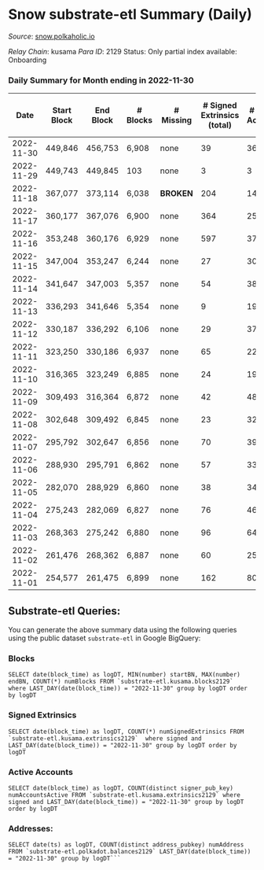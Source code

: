# Snow substrate-etl Summary (Daily)

_Source_: [snow.polkaholic.io](https://snow.polkaholic.io)

*Relay Chain*: kusama
*Para ID*: 2129
Status: Only partial index available: Onboarding


### Daily Summary for Month ending in 2022-11-30


| Date | Start Block | End Block | # Blocks | # Missing | # Signed Extrinsics (total) | # Active Accounts | # Addresses with Balances | # Events | # Transfers | # XCM Transfers In | # XCM Transfers Out |
| ---- | ----------- | --------- | -------- | --------- | --------------------------- | ----------------- | ------------------------- | -------- | ----------- | ------------------ | ------------------- |
| 2022-11-30 | 449,846 | 456,753 | 6,908 | none  | 39 | 36 |  | 22,082 | 95  |   |   |
| 2022-11-29 | 449,743 | 449,845 | 103 | none  | 3 | 3 |  | 340 | 5  |   |   |
| 2022-11-18 | 367,077 | 373,114 | 6,038 |  **BROKEN**  | 204 | 145 |  | 20,565 | 380  |   |   |
| 2022-11-17 | 360,177 | 367,076 | 6,900 | none  | 364 | 255 |  | 25,907 | 728  |   |   |
| 2022-11-16 | 353,248 | 360,176 | 6,929 | none  | 597 | 377 |  | 29,533 | 1,210  |   |   |
| 2022-11-15 | 347,004 | 353,247 | 6,244 | none  | 27 | 30 |  | 19,098 | 39  |   |   |
| 2022-11-14 | 341,647 | 347,003 | 5,357 | none  | 54 | 38 |  | 16,820 | 56  |   |   |
| 2022-11-13 | 336,293 | 341,646 | 5,354 | none  | 9 | 19 |  | 16,502 | 26  |   |   |
| 2022-11-12 | 330,187 | 336,292 | 6,106 | none  | 29 | 37 |  | 19,811 | 83  |   |   |
| 2022-11-11 | 323,250 | 330,186 | 6,937 | none  | 65 | 22 |  | 21,652 | 83  |   |   |
| 2022-11-10 | 316,365 | 323,249 | 6,885 | none  | 24 | 19 |  | 21,708 | 47  |   |   |
| 2022-11-09 | 309,493 | 316,364 | 6,872 | none  | 42 | 48 |  | 23,538 | 160  |   |   |
| 2022-11-08 | 302,648 | 309,492 | 6,845 | none  | 23 | 32 |  | 22,213 | 89  |   |   |
| 2022-11-07 | 295,792 | 302,647 | 6,856 | none  | 70 | 39 |  | 23,103 | 148  |   |   |
| 2022-11-06 | 288,930 | 295,791 | 6,862 | none  | 57 | 33 |  | 22,659 | 138  |   |   |
| 2022-11-05 | 282,070 | 288,929 | 6,860 | none  | 38 | 34 |  | 23,269 | 127  |   |   |
| 2022-11-04 | 275,243 | 282,069 | 6,827 | none  | 76 | 46 |  | 24,396 | 171  |   |   |
| 2022-11-03 | 268,363 | 275,242 | 6,880 | none  | 96 | 64 |  | 25,545 | 219  |   |   |
| 2022-11-02 | 261,476 | 268,362 | 6,887 | none  | 60 | 25 |  | 28,141 | 298  |   |   |
| 2022-11-01 | 254,577 | 261,475 | 6,899 | none  | 162 | 80 |  | 31,843 | 838  |   |   |

## Substrate-etl Queries:
You can generate the above summary data using the following queries using the public dataset `substrate-etl` in Google BigQuery:


### Blocks
```
SELECT date(block_time) as logDT, MIN(number) startBN, MAX(number) endBN, COUNT(*) numBlocks FROM `substrate-etl.kusama.blocks2129`  where LAST_DAY(date(block_time)) = "2022-11-30" group by logDT order by logDT
```


### Signed Extrinsics
```
SELECT date(block_time) as logDT, COUNT(*) numSignedExtrinsics FROM `substrate-etl.kusama.extrinsics2129`  where signed and LAST_DAY(date(block_time)) = "2022-11-30" group by logDT order by logDT
```


### Active Accounts
```
SELECT date(block_time) as logDT, COUNT(distinct signer_pub_key) numAccountsActive FROM `substrate-etl.kusama.extrinsics2129` where signed and LAST_DAY(date(block_time)) = "2022-11-30" group by logDT order by logDT
```


### Addresses:
```
SELECT date(ts) as logDT, COUNT(distinct address_pubkey) numAddress FROM `substrate-etl.polkadot.balances2129` LAST_DAY(date(block_time)) = "2022-11-30" group by logDT```

